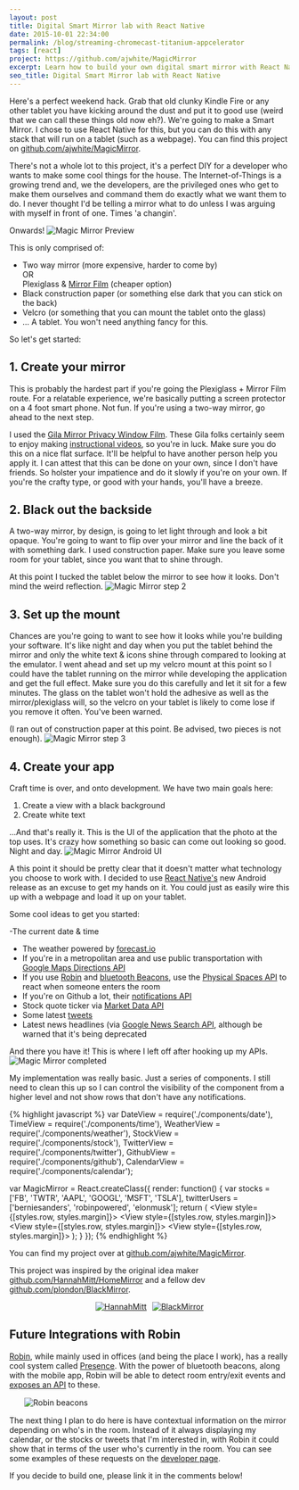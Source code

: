 ```yaml
---
layout: post
title: Digital Smart Mirror lab with React Native
date: 2015-10-01 22:34:00
permalink: /blog/streaming-chromecast-titanium-appcelerator
tags: [react]
project: https://github.com/ajwhite/MagicMirror
excerpt: Learn how to build your own digital smart mirror with React Native. A perfect DIY hack for a weekend when you want to develop something cool.
seo_title: Digital Smart Mirror lab with React Native
---
```

Here's a perfect weekend hack. Grab that old clunky Kindle Fire or any other tablet you have kicking around the dust and put it to good use (weird that we can call these things old now eh?). We're going to make a Smart Mirror. I chose to use React Native for this, but you can do this with any stack that will run on a tablet (such as a webpage).
You can find this project on <a href="https://github.com/ajwhite/MagicMirror" target="_blank">github.com/ajwhite/MagicMirror</a>.

There's not a whole lot to this project, it's a perfect DIY for a developer who wants to make some cool things for the house. The Internet-of-Things is a growing trend and, we the developers, are the privileged ones who get to make them ourselves and command them do exactly what we want them to do. I never thought I'd be telling a mirror what to do unless I was arguing with myself in front of one.
Times 'a changin'.


Onwards!
<img src="/dist/images/blog/react-native-smart-mirror-lab/preview.jpg" alt="Magic Mirror Preview" class="boxy" />

This is only comprised of:

- Two way mirror (more expensive, harder to come by)
  <br/>OR
  <br/>Plexiglass &amp; <a href="http://www.homedepot.com/p/Gila-3-ft-x-15-ft-Mirror-Privacy-Window-Film-PRS361/100196546" target="_blank">Mirror Film</a> (cheaper option)
- Black construction paper (or something else dark that you can stick on the back)
- Velcro (or something that you can mount the tablet onto the glass)
- ... A tablet. You won't need anything fancy for this.


So let's get started:

## 1. Create your mirror
This is probably the hardest part if you're going the Plexiglass + Mirror Film route. For a relatable experience, we're basically putting a screen protector on a 4 foot smart phone. Not fun. If you're using a two-way mirror, go ahead to the next step.

I used the <a href="http://www.homedepot.com/p/Gila-3-ft-x-15-ft-Mirror-Privacy-Window-Film-PRS361/100196546" target="_blank">Gila Mirror Privacy Window Film</a>. These Gila folks certainly seem to enjoy making <a href="http://www.gilafilms.com/help-how-tos" target="_blank">instructional videos</a>, so you're in luck. Make sure you do this on a nice flat surface. It'll be helpful to have another person help you apply it. I can attest that this can be done on your own, since I don't have friends. So holster your impatience and do it slowly if you're on your own. If you're the crafty type, or good with your hands, you'll have a breeze.

## 2. Black out the backside
A two-way mirror, by design, is going to let light through and look a bit opaque. You're going to want to flip over your mirror and line the back of it with something dark. I used construction paper. Make sure you leave some room for your tablet, since you want that to shine through.

At this point I tucked the tablet below the mirror to see how it looks. Don't mind the weird reflection.
<img src="/dist/images/blog/react-native-smart-mirror-lab/step2.jpg" alt="Magic Mirror step 2" class="boxy" />

## 3. Set up the mount
Chances are you're going to want to see how it looks while you're building your software. It's like night and day when you put the tablet behind the mirror and only the white text & icons shine through compared to looking at the emulator. I went ahead and set up my velcro mount at this point so I could have the tablet running on the mirror while developing the application and get the full effect. Make sure you do this carefully and let it sit for a few minutes. The glass on the tablet won't hold the adhesive as well as the mirror/plexiglass will, so the velcro on your tablet is likely to come lose if you remove it often. You've been warned.

(I ran out of construction paper at this point. Be advised, two pieces is not enough).
<img src="/dist/images/blog/react-native-smart-mirror-lab/step3.jpg" alt="Magic Mirror step 3" class="boxy" />

## 4. Create your app
Craft time is over, and onto development. We have two main goals here:

1. Create a view with a black background
2. Create white text

...And that's really it. This is the UI of the application that the photo at the top uses. It's crazy how something so basic can come out looking so good. Night and day.
<img src="/dist/images/blog/react-native-smart-mirror-lab/ui.png" alt="Magic Mirror Android UI" />

A this point it should be pretty clear that it doesn't matter what technology you choose to work with. I decided to use <a href="https://facebook.github.io/react-native/" target="_blank">React Native's</a> new Android release as an excuse to get my hands on it. You could just as easily wire this up with a webpage and load it up on your tablet.

Some cool ideas to get you started:

-The current date &amp; time</li>
- The weather powered by <a href="https://developer.forecast.io/" target="_blank">forecast.io</a>
- If you're in a metropolitan area and use public transportation with <a href="https://developers.google.com/maps/documentation/directions/intro" target="_blank">Google Maps Directions API</a>
- If you use <a href="https://robinpowered.com/" target="_blank">Robin</a> and <a href="http://estimote.com/" target="_blank">bluetooth Beacons</a>, use the <a href="https://robinpowered.com/developers" target="_blank">Physical Spaces API</a> to react when someone enters the room
- If you're on Github a lot, their <a href="https://developer.github.com/v3/activity/notifications/" target="_blank">notifications API</a>
- Stock quote ticker via <a href="http://dev.markitondemand.com/" target="_blank">Market Data API</a>
- Some latest <a href="https://dev.twitter.com/rest/reference/get/statuses/user_timeline" target="_blank">tweets</a>
- Latest news headlines (via <a href="https://developers.google.com/news-search/v1/devguide" target="_blank">Google News Search API</a>, although be warned that it's being deprecated

And there you have it! This is where I left off after hooking up my APIs.
<img src="/dist/images/blog/react-native-smart-mirror-lab/final-preview.jpg" alt="Magic Mirror completed" class="boxy" />

My implementation was really basic. Just a series of components. I still need to clean this up so I can control the visibility of the component from a higher level and not show rows that don't have any notifications.

{% highlight javascript %}
var DateView = require('./components/date'),
    TimeView = require('./components/time'),
    WeatherView = require('./components/weather'),
    StockView = require('./components/stock'),
    TwitterView = require('./components/twitter'),
    GithubView = require('./components/github'),
    CalendarView = require('./components/calendar');

var MagicMirror = React.createClass({
  render: function() {
    var stocks = ['FB', 'TWTR', 'AAPL', 'GOOGL', 'MSFT', 'TSLA'],
        twitterUsers = ['berniesanders', 'robinpowered', 'elonmusk'];
    return (
      <View style={styles.container}>
        <View style={styles.row}>
          <DateView></DateView>
        </View>
        <View style={styles.row}>
          <TimeView></TimeView>
        </View>
        <View style={[styles.row, styles.margin]}>
          <WeatherView></WeatherView>
        </View>
        <View style={[styles.row, styles.margin]}>
          <TwitterView users={twitterUsers}></TwitterView>
        </View>
        <View style={[styles.row, styles.margin]}>
          <GithubView></GithubView>
        </View>
        <View style={[styles.row, styles.margin]}>
          <CalendarView></CalendarView>
        </View>
        <View style={styles.stocks}>
          <StockView symbols={stocks}></StockView>
        </View>
      </View>
    );
  }
});
{% endhighlight %}

You can find my project over at <a href="https://github.com/ajwhite/MagicMirror" target="_blank">github.com/ajwhite/MagicMirror</a>.

This project was inspired by the original idea maker <a href="https://github.com/HannahMitt/HomeMirror" target="_blank">github.com/HannahMitt/HomeMirror</a> and a fellow dev <a href="https://github.com/plondon/BlackMirror" target="_blank">github.com/plondon/BlackMirror</a>.

<div style="text-align:center">
<a href="https://github.com/HannahMitt/HomeMirror" target="_blank" style="margin-right:10px;"><img src="/dist/images/blog/react-native-smart-mirror-lab/hannah-mitt-home-mirror.jpg" alt="HannahMitt" style="display: inline;"/></a><a href="https://github.com/plondon/BlackMirror" target="_blank"><img src="/dist/images/blog/react-native-smart-mirror-lab/phil-london-black-mirror.jpg" alt="BlackMirror" style="display: inline;" /></a>
</div>

## Future Integrations with Robin
<a href="https://robinpowered.com/" target="_blank">Robin</a>, while mainly used in offices (and being the place I work), has a really cool system called <a href="https://robinpowered.com/features#presence" target="_blank">Presence</a>. With the power of bluetooth beacons, along with the mobile app, Robin will be able to detect room entry/exit events and <a href="http://docs.robinpowered.com/" target="_blank">exposes an API</a> to these.

<img src="/dist/images/blog/react-native-smart-mirror-lab/robin-beacons.png" alt="Robin beacons" style="display: block; margin: 15px auto; max-width: 450px;" />

The next thing I plan to do here is have contextual information on the mirror depending on who's in the room. Instead of it always displaying my calendar, or the stocks or tweets that I'm interested in, with Robin it could show that in terms of the user who's currently in the room. You can see some examples of these requests on the <a href="https://robinpowered.com/developers" target="_blank">developer page</a>.

If you decide to build one, please link it in the comments below!
